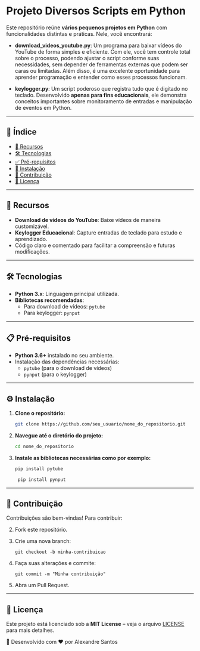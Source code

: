 # Projeto Diversos Scripts em Python

Este repositório reúne **vários pequenos projetos em Python** com funcionalidades distintas e práticas. Nele, você encontrará:

- **download_videos_youtube.py**: Um programa para baixar vídeos do YouTube de forma simples e eficiente. Com ele, você tem controle total sobre o processo, podendo ajustar o script conforme suas necessidades, sem depender de ferramentas externas que podem ser caras ou limitadas. Além disso, é uma excelente oportunidade para aprender programação e entender como esses processos funcionam.
  
- **keylogger.py**: Um script poderoso que registra tudo que é digitado no teclado. Desenvolvido **apenas para fins educacionais**, ele demonstra conceitos importantes sobre monitoramento de entradas e manipulação de eventos em Python.

---

## 📌 Índice
- [🚀 Recursos](#-recursos)
- [🛠 Tecnologias](#-tecnologias)
- [✅ Pré-requisitos](#-pré-requisitos)
- [💾 Instalação](#-instalação)
- [🤝 Contribuição](#-contribuição)
- [📄 Licença](#-licença)
  
---

## 🚀 Recursos
- **Download de vídeos do YouTube**: Baixe vídeos de maneira customizável.
- **Keylogger Educacional**: Capture entradas de teclado para estudo e aprendizado.
- Código claro e comentado para facilitar a compreensão e futuras modificações.

---

## 🛠 Tecnologias
- **Python 3.x**: Linguagem principal utilizada.
- **Bibliotecas recomendadas**:
  - Para download de vídeos: `pytube`
  - Para keylogger: `pynput`

---

## 📋 Pré-requisitos
- **Python 3.6+** instalado no seu ambiente.
- Instalação das dependências necessárias:
  - `pytube` (para o download de vídeos)
  - `pynput` (para o keylogger)

---

## ⚙️ Instalação
1. **Clone o repositório:**
   ```bash
   git clone https://github.com/seu_usuario/nome_do_repositorio.git

2. **Navegue até o diretório do projeto:**
   ```bash
   cd nome_do_repositorio

3. **Instale as bibliotecas necessárias como por exemplo:**

     ```bash
     pip install pytube 
     ```
     
    ```bash
     pip install pynput
    ```
---

## 🤝 Contribuição
Contribuições são bem-vindas! Para contribuir:

2. Fork este repositório.
3. Crie uma nova branch:

    ```
    git checkout -b minha-contribuicao
    ```

4. Faça suas alterações e commite:

    ```
    git commit -m "Minha contribuição"
    ```

5. Abra um Pull Request.

---

## 📜 Licença
Este projeto está licenciado sob a **MIT License** – veja o arquivo [LICENSE](LICENSE) para mais detalhes.

📌 Desenvolvido com ❤️ por Alexandre Santos
